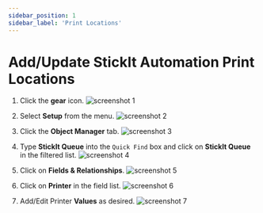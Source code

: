 ```yaml
---
sidebar_position: 1
sidebar_label: 'Print Locations'
---
```


# Add/Update StickIt Automation Print Locations

1. Click the **gear** icon.
![screenshot 1](/img/click_gear.png)

1. Select **Setup** from the menu.
![screenshot 2](/img/click_setup.png)

1. Click the **Object Manager** tab.
![screenshot 3](/img/click_object_manager.png)

1. Type **StickIt Queue** into the `Quick Find` box and click on **StickIt Queue** in the filtered list.
![screenshot 4](/img/click_stickit_queue.png)

1. Click on **Fields & Relationships**.
![screenshot 5](/img/click_fields_relationships.png)

1. Click on **Printer** in the field list.
![screenshot 6](/img/click_printer.png)

1. Add/Edit Printer **Values** as desired.
![screenshot 7](/img/click_add_edit_printers.png)
